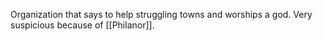 Organization that says to help struggling towns and worships a god. Very suspicious because of [[Philanor]].
